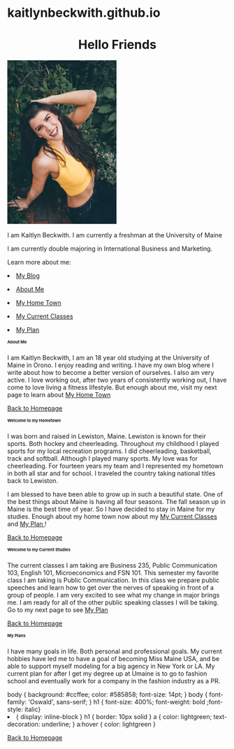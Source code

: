 # kaitlynbeckwith.github.io<html>
<head>
<link href="https://fonts.googleapis.com/css?family=Oswald" rel="stylesheet">
<link href="style.css" rel="stylesheet">
<h1> <center> Hello Friends</h1>
<title> Hello World!</title>
</head>
<body>
<IMG SRC="kaitlyn.jpg" width="250">
<p>I am Kaitlyn Beckwith. I am currently a freshman at the University of Maine</p>
<p> I am currently double majoring in International Business and Marketing.
<p> Learn more about me:</p>
</body>
<p>  <nav> <li> <A HREF= "https://www.claimyourconfidence.co/"> <l1>My Blog </l1> </A> </p>
<p>  <nav> <li><A HREF= "About me.html"> About Me </A> </p>
<p>  <nav> <li> <A HREF= "Myhometown.html"> My Home Town </A>
<p>  <nav> <li> <A HREF= "My current studies.html"> My Current Classes </A> </p>
<p>  <nav> <li> <A HREF= "my plan.html"> My Plan </A> </p>
<html>
<head>
<h1> About Me</h1>
<p> I am Kaitlyn Beckwith, I am an 18 year old studying at the University of Maine in Orono. 
I enjoy reading and writing. 
I have my own blog where I write about how to become a better version of ourselves. 
I also am very active. I love working out, after two years of consistently working out, I have come to love living a fitness lifestyle. 
But enough about me, visit my next page to learn about <A HREF= "Myhometown.html"> My Home Town </A> </p>

<p> <A HREF= "2nd.html"> Back to Homepage </A> </p>
<html>
<head>
<h1> Welcome to my Hometown</h1>
<p> I was born and raised in Lewiston, Maine. Lewiston is known for their sports. Both hockey and cheerleading. Throughout my childhood I played sports for my local recreation programs. I did cheerleading, basketball, track and softball. Although I played many sports. My love was for cheerleading. For fourteen years my team and I represented my hometown in both all star and for school. I traveled the country taking national titles back to Lewiston. 
</p> 
<p> I am blessed to have been able to grow up in such a beautiful state. One of the best things about Maine is having all four seasons. The fall season up in Maine is the best time of year.
So I have decided to stay in Maine for my studies. Enough about my home town now about my
 <A HREF= "My current studies.html"> My Current Classes </A> and <A HREF= "my plan.html"> My Plan </A>! </p>
 
 <p> <A HREF= "2nd.html"> Back to Homepage </A> </p>
<html>
<head>
<h1> Welcome to my Current Studies </h1>
<p> The current classes I am taking are Business 235, Public Communication 103, English 101, Microeconomics and FSN 101. This semester my favorite class I am taking is Public Communication. In this class we prepare public speeches and learn how to get over the nerves of speaking in front of a group of people. I am very excited to see what my change in major brings me. I am ready for all of the other  public speaking classes I will be taking. Go to my next page to see  <A HREF= "my plan.html"> My Plan </A> </P> 


<p> <A HREF= "2nd.html"> Back to Homepage </A> </p><html>
<head>
<h1> My Plans</h1>
<p>I have many goals in life. Both personal and professional goals. My current hobbies have led me to have a goal of becoming Miss Maine USA, and be able to support myself modeling for a big agency in New York or LA. My current plan for after I get my degree up at Umaine is to go to fashion school and eventually work for a company in the fashion industry as a PR. </p>
body { background: #ccffee;
       color: #585858;
       font-size: 14pt; }
       body { font-family: 'Oswald', sans-serif; }
       h1 { font-size: 400%;
     font-weight: bold ;font-style: italic}
     <nav> <li> { display: inline-block }
     h1 { border: 10px solid }
a { color: lightgreen;
    text-decoration: underline; }
a:hover { color: lightgreen }
<p> <A HREF= "2nd.html"> Back to Homepage </A> </p>
